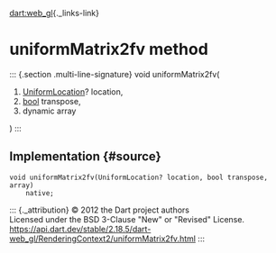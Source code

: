 [dart:web\_gl](../../dart-web_gl/dart-web_gl-library){._links-link}

uniformMatrix2fv method
=======================

::: {.section .multi-line-signature}
void uniformMatrix2fv(

1.  [UniformLocation](../uniformlocation-class)? location,
2.  [bool](../../dart-core/bool-class) transpose,
3.  dynamic array

)
:::

Implementation {#source}
--------------

``` {.language-dart data-language="dart"}
void uniformMatrix2fv(UniformLocation? location, bool transpose, array)
    native;
```

::: {._attribution}
© 2012 the Dart project authors\
Licensed under the BSD 3-Clause \"New\" or \"Revised\" License.\
<https://api.dart.dev/stable/2.18.5/dart-web_gl/RenderingContext2/uniformMatrix2fv.html>
:::
